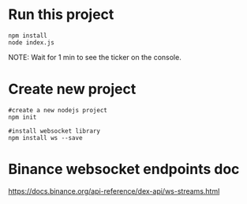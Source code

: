 # Run this project
```
npm install
node index.js
```
NOTE: Wait for 1 min to see the ticker on the console.

# Create new project
```
#create a new nodejs project
npm init

#install websocket library
npm install ws --save
```

# Binance websocket endpoints doc
https://docs.binance.org/api-reference/dex-api/ws-streams.html
